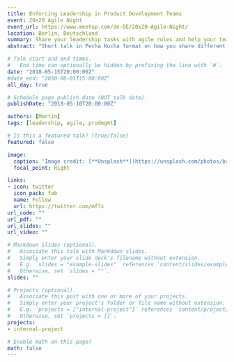 ```yaml
---
title: Enforcing Leadership in Product Development Teams
event: 20×20 Agile Night
event_url: https://www.meetup.com/de-DE/20x20-Agile-Night/
location: Berlin, Deutschland
summary: Share your leadership tasks with agile roles and help your team grow.
abstract: "Short talk in Pecha Kucha format on how you share different aspects of leadership within a product development team."

# Talk start and end times.
#   End time can optionally be hidden by prefixing the line with `#`.
date: "2018-05-15T20:00:00Z"
#date_end: "2030-06-01T15:00:00Z"
all_day: true

# Schedule page publish date (NOT talk date).
publishDate: "2018-05-10T20:00:00Z"

authors: [Martin]
tags: [leadership, agile, prodmgmt]

# Is this a featured talk? (true/false)
featured: false

image:
  caption: 'Image credit: [**Unsplash**](https://unsplash.com/photos/bzdhc5b3Bxs)'
  focal_point: Right

links:
- icon: twitter
  icon_pack: fab
  name: Follow
  url: https://twitter.com/mflx
url_code: ""
url_pdf: ""
url_slides: ""
url_video: ""

# Markdown Slides (optional).
#   Associate this talk with Markdown slides.
#   Simply enter your slide deck's filename without extension.
#   E.g. `slides = "example-slides"` references `content/slides/example-slides.md`.
#   Otherwise, set `slides = ""`.
slides: ""

# Projects (optional).
#   Associate this post with one or more of your projects.
#   Simply enter your project's folder or file name without extension.
#   E.g. `projects = ["internal-project"]` references `content/project/deep-learning/index.md`.
#   Otherwise, set `projects = []`.
projects:
- internal-project

# Enable math on this page?
math: false
---
```


